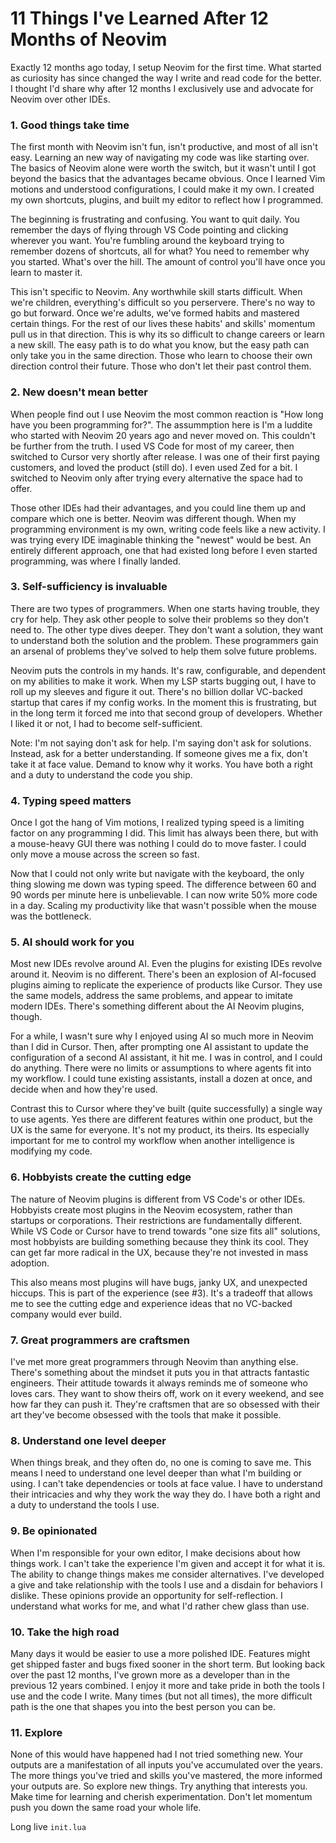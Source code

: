 # 11 Things I've Learned After 12 Months of Neovim

Exactly 12 months ago today, I setup Neovim for the first time. What started as curiosity has since changed the way I write and read code for the better. I thought I'd share why after 12 months I exclusively use and advocate for Neovim over other IDEs.

### 1. Good things take time

The first month with Neovim isn't fun, isn't productive, and most of all isn't easy. Learning an new way of navigating my code was like starting over. The basics of Neovim alone were worth the switch, but it wasn't until I got beyond the basics that the advantages became obvious. Once I learned Vim motions and understood configurations, I could make it my own. I created my own shortcuts, plugins, and built my editor to reflect how I programmed.

The beginning is frustrating and confusing. You want to quit daily. You remember the days of flying through VS Code pointing and clicking wherever you want. You're fumbling around the keyboard trying to remember dozens of shortcuts, all for what? You need to remember why you started. What's over the hill. The amount of control you'll have once you learn to master it.

This isn't specific to Neovim. Any worthwhile skill starts difficult. When we're children, everything's difficult so you perservere. There's no way to go but forward. Once we're adults, we've formed habits and mastered certain things. For the rest of our lives these habits' and skills' momentum pull us in that direction. This is why its so difficult to change careers or learn a new skill. The easy path is to do what you know, but the easy path can only take you in the same direction. Those who learn to choose their own direction control their future. Those who don't let their past control them.

### 2. New doesn't mean better

When people find out I use Neovim the most common reaction is "How long have you been programming for?". The assummption here is I'm a luddite who started with Neovim 20 years ago and never moved on. This couldn't be further from the truth. I used VS Code for most of my career, then switched to Cursor very shortly after release. I was one of their first paying customers, and loved the product (still do). I even used Zed for a bit. I switched to Neovim only after trying every alternative the space had to offer.

Those other IDEs had their advantages, and you could  line them up and compare which one is better. Neovim was different though. When my programming environment is my own, writing code feels like a new activity. I was trying every IDE imaginable thinking the "newest" would be best. An entirely different approach, one that had existed long before I even started programming, was where I finally landed.

### 3. Self-sufficiency is invaluable

There are two types of programmers. When one starts having trouble, they cry for help. They ask other people to solve their problems so they don't need to. The other type dives deeper. They don't want a solution, they want to understand both the solution and the problem. These programmers gain an arsenal of problems they've solved to help them solve future problems.

Neovim puts the controls in my hands. It's raw, configurable, and dependent on my abilities to make it work. When my LSP starts bugging out, I have to roll up my sleeves and figure it out. There's no billion dollar VC-backed startup that cares if my config works. In the moment this is frustrating, but in the long term it forced me into that second group of developers. Whether I liked it or not, I had to become self-sufficient.

Note: I'm not saying don't ask for help. I'm saying don't ask for solutions. Instead, ask for a better understanding. If someone gives me a fix, don't take it at face value. Demand to know why it works. You have both a right and a duty to understand the code you ship.

### 4. Typing speed matters

Once I got the hang of Vim motions, I realized typing speed is a limiting factor on any programming I did. This limit has always been there, but with a mouse-heavy GUI there was nothing I could do to move faster. I could only move a mouse across the screen so fast.

Now that I could not only write but navigate with the keyboard, the only thing slowing me down was typing speed. The difference between 60 and 90 words per minute here is unbelievable. I can now write 50% more code in a day. Scaling my productivity like that wasn't possible when the mouse was the bottleneck.

### 5. AI should work for you

Most new IDEs revolve around AI. Even the plugins for existing IDEs revolve around it. Neovim is no different. There's been an explosion of AI-focused plugins aiming to replicate the experience of products like Cursor. They use the same models, address the same problems, and appear to imitate modern IDEs. There's something different about the AI Neovim plugins, though.

For a while, I wasn't sure why I enjoyed using AI so much more in Neovim than I did in Cursor. Then, after prompting one AI assistant to update the configuration of a second AI assistant, it hit me. I was in control, and I could do anything. There were no limits or assumptions to where agents fit into my workflow. I could tune existing assistants, install a dozen at once, and decide when and how they're used.

Contrast this to Cursor where they've built (quite successfully) a single way to use agents. Yes there are different features within one product, but the UX is the same for everyone. It's not my product, its theirs. Its especially important for me to control my workflow when another intelligence is modifying my code.

### 6. Hobbyists create the cutting edge

The nature of Neovim plugins is different from VS Code's or other IDEs. Hobbyists create most plugins in the Neovim ecosystem, rather than startups or corporations. Their restrictions are fundamentally different. While VS Code or Cursor have to trend towards "one size fits all" solutions, most hobbyists are building something because they think its cool. They can get far more radical in the UX, because they're not invested in mass adoption.

This also means most plugins will have bugs, janky UX, and unexpected hiccups. This is part of the experience (see #3). It's a tradeoff that allows me to see the cutting edge and experience ideas that no VC-backed company would ever build. 

### 7. Great programmers are craftsmen

I've met more great programmers through Neovim than anything else. There's something about the mindset it puts you in that attracts fantastic engineers. Their attitude towards it always reminds me of someone who loves cars. They want to show theirs off, work on it every weekend, and see how far they can push it. They're craftsmen that are so obsessed with their art they've become obsessed with the tools that make it possible.

### 8. Understand one level deeper

When things break, and they often do, no one is coming to save me. This means I need to understand one level deeper than what I'm building or using. I can't take dependencies or tools at face value. I have to understand their intricacies and why they work the way they do. I have both a right and a duty to understand the tools I use.

### 9. Be opinionated

When I'm responsible for your own editor, I make decisions about how things work. I can't take the experience I'm given and accept it for what it is. The ability to change things makes me consider alternatives. I've developed a give and take relationship with the tools I use and a disdain for behaviors I dislike. These opinions provide an opportunity for self-reflection. I understand what works for me, and what I'd rather chew glass than use.

### 10. Take the high road

Many days it would be easier to use a more polished IDE. Features might get shipped faster and bugs fixed sooner in the short term. But looking back over the past 12 months, I've grown more as a developer than in the previous 12 years combined. I enjoy it more and take pride in both the tools I use and the code I write. Many times (but not all times), the more difficult path is the one that shapes you into the best person you can be.

### 11. Explore

None of this would have happened had I not tried something new. Your outputs are a manifestation of all inputs you've accumulated over the years. The more things you've tried and skills you've mastered, the more informed your outputs are. So explore new things. Try anything that interests you. Make time for learning and cherish experimentation. Don't let momentum push you down the same road your whole life.

Long live `init.lua`
